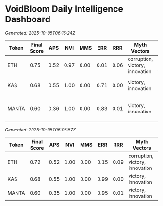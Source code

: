 # VoidBloom Daily Intelligence Dashboard

_Generated: 2025-10-05T06:16:24Z_

| Token | Final Score | APS | NVI | MMS | ERR | RRR | Myth Vectors | Topics | Similar Narratives |
| --- | --- | --- | --- | --- | --- | --- | --- | --- | --- |
| ETH | 0.75 | 0.52 | 0.97 | 0.00 | 0.01 | 0.06 | corruption, victory, innovation | ethereum, bitcoin, trading |  |
| KAS | 0.68 | 0.55 | 1.00 | 0.00 | 0.71 | 0.00 | victory, innovation | bitcoin, price, new | ETH (0.61) |
| MANTA | 0.60 | 0.36 | 1.00 | 0.00 | 0.83 | 0.01 | victory, innovation | bitcoin, price, new | ETH (0.80), KAS (0.60) |
_Generated: 2025-10-05T06:05:57Z_

| Token | Final Score | APS | NVI | MMS | ERR | RRR | Myth Vectors |
| --- | --- | --- | --- | --- | --- | --- | --- |
| ETH | 0.72 | 0.52 | 1.00 | 0.00 | 0.15 | 0.09 | corruption, victory, innovation |
| KAS | 0.68 | 0.55 | 1.00 | 0.00 | 0.99 | 0.00 | victory, innovation |
| MANTA | 0.60 | 0.35 | 1.00 | 0.00 | 0.95 | 0.01 | victory, innovation |
